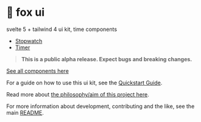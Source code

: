 # 🦊 fox ui

svelte 5 + tailwind 4 ui kit, time components

- [Stopwatch](https://flo-bit.dev/ui-kit/components/time/stopwatch)
- [Timer](https://flo-bit.dev/ui-kit/components/time/timer)

> **This is a public alpha release. Expect bugs and breaking changes.**

[See all components here](https://flo-bit.dev/ui-kit)

For a guide on how to use this ui kit, see the [Quickstart Guide](https://flo-bit.dev/ui-kit/docs/quick-start).

Read more about [the philosophy/aim of this project here](https://flo-bit.dev/ui-kit/docs/philosophy).

For more information about development, contributing and the like, see the main [README](https://github.com/flo-bit/ui-kit/blob/main/README.md).